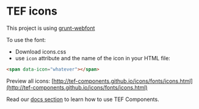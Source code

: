 # TEF icons

This project is using [grunt-webfont](https://github.com/sapegin/grunt-webfont)

To use the font:
- Download icons.css
- use `icon` attribute and the name of the icon in your HTML file:

```html
<span data-icon="whatever"></span>
```

Preview all icons: [http://tef-components.github.io/icons/fonts/icons.html](http://tef-components.github.io/icons/fonts/icons.html)

Read our [docs section](https://github.com/tef-components/docs) to learn how to use TEF Components.

